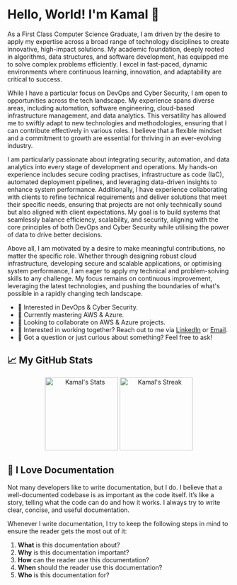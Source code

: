 # Hello, World! I'm Kamal 👋 

As a First Class Computer Science Graduate, I am driven by the desire to apply my expertise across a broad range of technology disciplines to create innovative, high-impact solutions. My academic foundation, deeply rooted in algorithms, data structures, and software development, has equipped me to solve complex problems efficiently. I excel in fast-paced, dynamic environments where continuous learning, innovation, and adaptability are critical to success. 

While I have a particular focus on DevOps and Cyber Security, I am open to opportunities across the tech landscape. My experience spans diverse areas, including automation, software engineering, cloud-based infrastructure management, and data analytics. This versatility has allowed me to swiftly adapt to new technologies and methodologies, ensuring that I can contribute effectively in various roles. I believe that a flexible mindset and a commitment to growth are essential for thriving in an ever-evolving industry. 

I am particularly passionate about integrating security, automation, and data analytics into every stage of development and operations. My hands-on experience includes secure coding practises, infrastructure as code (IaC), automated deployment pipelines, and leveraging data-driven insights to enhance system performance. Additionally, I have experience collaborating with clients to refine technical requirements and deliver solutions that meet their specific needs, ensuring that projects are not only technically sound but also aligned with client expectations. My goal is to build systems that seamlessly balance efficiency, scalability, and security, aligning with the core principles of both DevOps and Cyber Security while utilising the power of data to drive better decisions. 

Above all, I am motivated by a desire to make meaningful contributions, no matter the specific role. Whether through designing robust cloud infrastructure, developing secure and scalable applications, or optimising system performance, I am eager to apply my technical and problem-solving skills to any challenge. My focus remains on continuous improvement, leveraging the latest technologies, and pushing the boundaries of what's possible in a rapidly changing tech landscape.

- 👀 Interested in DevOps & Cyber Security. 
- 🌱 Currently mastering AWS & Azure. 
- 📌 Looking to collaborate on AWS & Azure projects. 
- 💼 Interested in working together? Reach out to me via <a href="https://www.linkedin.com/in/kamalmaktari/">LinkedIn</a> or <a href="mailto:kamalmaktari@gmail.com">Email</a>.
- 💬 Got a question or just curious about something? Feel free to ask!

## 📈 My GitHub Stats

<div class="badges-githubstats">
  <p align="center">
    <img src="https://github-readme-stats.vercel.app/api?username=KamalMaktari&theme=tokyonight&show_icons=true&hide_border=true&count_private=true" alt="Kamal's Stats" height="165">
    <img src="https://github-readme-streak-stats.herokuapp.com/?user=KamalMaktari&theme=tokyonight&hide_border=true" alt="Kamal's Streak" height="165">
  </p>
</div>

## 📃 I Love Documentation

Not many developers like to write documentation, but I do. I believe that a well-documented codebase is as important as the code itself. It’s like a story, telling what the code can do and how it works. I always try to write clear, concise, and useful documentation. 

Whenever I write documentation, I try to keep the following steps in mind to ensure the reader gets the most out of it:

1. **What** is this documentation about?
2. **Why** is this documentation important?
3. **How** can the reader use this documentation?
4. **When** should the reader use this documentation?
5. **Who** is this documentation for?
<!---
KamalM-01/KamalM-01 is a ✨ special ✨ repository because its `README.md` (this file) appears on your GitHub profile.
You can click the Preview link to take a look at your changes.
--->
